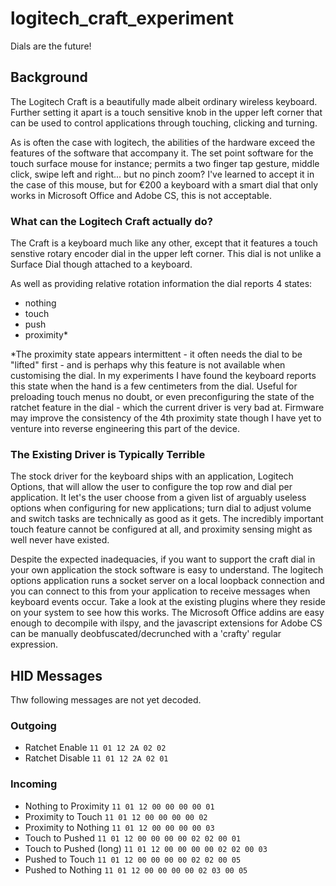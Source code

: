# logitech_craft_experiment
Dials are the future!

## Background
The Logitech Craft is a beautifully made albeit ordinary wireless keyboard. Further setting it apart is a touch sensitive knob in the upper left corner that can be used to control applications through touching, clicking and turning.

As is often the case with logitech, the abilities of the hardware exceed the features of the software that accompany it. The set point software for the touch surface mouse for instance; permits a two finger tap gesture, middle click, swipe left and right... but no pinch zoom? I've learned to accept it in the case of this mouse, but for €200 a keyboard with a smart dial that only works in Microsoft Office and Adobe CS, this is not acceptable.

### What can the Logitech Craft actually do?
The Craft is a keyboard much like any other, except that it features a touch senstive rotary encoder dial in the upper left corner. This dial is not unlike a Surface Dial though attached to a keyboard.

As well as providing relative rotation information the dial reports 4 states:
- nothing
- touch
- push
- proximity*

*The proximity state appears intermittent - it often needs the dial to be "lifted" first - and is perhaps why this feature is not available when customising the dial. In my experiments I have found the keyboard reports this state when the hand is a few centimeters from the dial. Useful for preloading touch menus no doubt, or even preconfiguring the state of the ratchet feature in the dial - which the current driver is very bad at. Firmware may improve the consistency of the 4th proximity state though I have yet to venture into reverse engineering this part of the device.

### The Existing Driver is Typically Terrible
The stock driver for the keyboard ships with an application, Logitech Options, that will allow the user to configure the top row and dial per application. It let's the user choose from a given list of arguably useless options when configuring for new applications; turn dial to adjust volume and switch tasks are technically as good as it gets. The incredibly important touch feature cannot be configured at all, and proximity sensing might as well never have existed.

Despite the expected inadequacies, if you want to support the craft dial in your own application the stock software is easy to understand. The logitech options application runs a socket server on a local loopback connection and you can connect to this from your application to receive messages when keyboard events occur. Take a look at the existing plugins where they reside on your system to see how this works. The Microsoft Office addins are easy enough to decompile with ilspy, and the javascript extensions for Adobe CS can be manually deobfuscated/decrunched with a 'crafty' regular expression.

## HID Messages
Thw following messages are not yet decoded.
### Outgoing
- Ratchet Enable `11 01 12 2A 02 02`
- Ratchet Disable `11 01 12 2A 02 01`
### Incoming
- Nothing to Proximity `11 01 12 00 00 00 00 01`
- Proximity to Touch `11 01 12 00 00 00 00 02`
- Proximity to Nothing `11 01 12 00 00 00 00 03`
- Touch to Pushed `11 01 12 00 00 00 00 02 02 00 01`
- Touch to Pushed (long) `11 01 12 00 00 00 00 02 02 00 03`
- Pushed to Touch `11 01 12 00 00 00 00 02 02 00 05`
- Pushed to Nothing `11 01 12 00 00 00 00 02 03 00 05`

